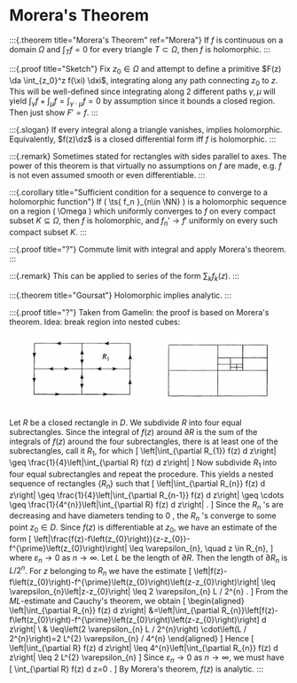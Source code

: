 # Morera's Theorem 

:::{.theorem title="Morera's Theorem" ref="Morera"}
If $f$ is continuous on a domain $\Omega$ and $\int_T f = 0$ for every triangle $T\subset \Omega$, then $f$ is holomorphic.
:::

:::{.proof title="Sketch"}
Fix $z_0\in \Omega$ and attempt to define a primitive $F(z) \da \int_{z_0}^z f(\xi) \dxi$, integrating along any path connecting $z_0$ to $z$.
This will be well-defined since integrating along 2 different paths $\gamma, \mu$ will yield $\int_\gamma f + \int_\mu f = \int_{\gamma \cdot \mu} f = 0$ by assumption since it bounds a closed region.
Then just show $F' = f$.
:::

:::{.slogan}
If every integral along a triangle vanishes, implies holomorphic.
Equivalently, $f(z)\dz$ is a closed differential form iff $f$ is holomorphic.
:::

:::{.remark}
Sometimes stated for rectangles with sides parallel to axes.
The power of this theorem is that virtually no assumptions on $f$ are made, e.g. $f$ is not even assumed smooth or even differentiable.
:::

:::{.corollary title="Sufficient condition for a sequence to converge to a holomorphic function"}
If \( \ts{ f_n }_{n\in \NN} \) is a holomorphic sequence on a region \( \Omega  \) which uniformly converges to $f$ on every compact subset $K \subseteq \Omega$, then $f$ is holomorphic, and $f_n' \to f'$ uniformly on every such compact subset $K$.
:::

:::{.proof title="?"}
Commute limit with integral and apply Morera's theorem.
:::

:::{.remark}
This can be applied to series of the form $\sum_k f_k(z)$.
:::

:::{.theorem title="Goursat"}
Holomorphic implies analytic.
:::

:::{.proof title="?"}
Taken from Gamelin: the proof is based on Morera's theorem. 
Idea: break region into nested cubes:

![](figures/2021-12-10_19-47-54.png)

Let $R$ be a closed rectangle in $D$. We subdivide $R$ into four equal subrectangles. Since the integral of $f(z)$ around $\partial R$ is the sum of the integrals of $f(z)$ around the four subrectangles, there is at least one of the subrectangles, call it $R_{1}$, for which
\[
\left|\int_{\partial R_{1}} f(z) d z\right| \geq \frac{1}{4}\left|\int_{\partial R} f(z) d z\right|
\]
Now subdivide $R_{1}$ into four equal subrectangles and repeat the procedure. This yields a nested sequence of rectangles $\left\{R_{n}\right\}$ such that
\[
\left|\int_{\partial R_{n}} f(z) d z\right| \geq \frac{1}{4}\left|\int_{\partial R_{n-1}} f(z) d z\right| \geq \cdots \geq \frac{1}{4^{n}}\left|\int_{\partial R} f(z) d z\right| .
\]
Since the $R_{n}$ 's are decreasing and have diameters tending to 0 , the $R_{n}$ 's converge to some point $z_{0} \in D$. Since $f(z)$ is differentiable at $z_{0}$, we have an estimate of the form
\[
\left|\frac{f(z)-f\left(z_{0}\right)}{z-z_{0}}-f^{\prime}\left(z_{0}\right)\right| \leq \varepsilon_{n}, \quad z \in R_{n},
\]
where $\varepsilon_{n} \rightarrow 0$ as $n \rightarrow \infty$. Let $L$ be the length of $\partial R$. Then the length of $\partial R_{n}$ is $L / 2^{n}$. For $z$ belonging to $R_{n}$ we have the estimate
\[
\left|f(z)-f\left(z_{0}\right)-f^{\prime}\left(z_{0}\right)\left(z-z_{0}\right)\right| \leq \varepsilon_{n}\left|z-z_{0}\right| \leq 2 \varepsilon_{n} L / 2^{n} .
\]
From the $M L$-estimate and Cauchy's theorem, we obtain
\[
\begin{aligned}
\left|\int_{\partial R_{n}} f(z) d z\right| &=\left|\int_{\partial R_{n}}\left[f(z)-f\left(z_{0}\right)-f^{\prime}\left(z_{0}\right)\left(z-z_{0}\right)\right] d z\right| \\
& \leq\left(2 \varepsilon_{n} L / 2^{n}\right) \cdot\left(L / 2^{n}\right)=2 L^{2} \varepsilon_{n} / 4^{n}
\end{aligned}
\]
Hence
\[
\left|\int_{\partial R} f(z) d z\right| \leq 4^{n}\left|\int_{\partial R_{n}} f(z) d z\right| \leq 2 L^{2} \varepsilon_{n}
\]
Since $\varepsilon_{n} \rightarrow 0$ as $n \rightarrow \infty$, we must have
\[
\int_{\partial R} f(z) d z=0 .
\]
By Morera's theorem, $f(z)$ is analytic.
:::


